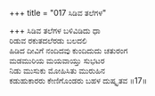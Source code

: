 +++
title = "017 ಸಿಡಿವ ತಲೆಗಳ"

+++
ಸಿಡಿವ ತಲೆಗಳ ಬಳಿವಿಡಿದು ಧಾ  
ರಿಡುವ ರಕುತದಲೆರಡು ಬಲದಲಿ  
ಹಿಡಿದ ದೀವಿಗೆ ನಂದಿದವು ಕುಂದಿದುದು ಚತುರಂಗ  
ಮಡಮುರಿಯ ಮಯವಾಯ್ತು ಸುಭಟರ  
ನಿಡು ಮುಸುಕು ಮೋಹಿಸಿತು ಮುರುಹಿನ  
ಕಡುಹುಕಾರರು ಕೇಣಿಗೊಂಡರು ಬಹಳ ದುಷ್ಕೃತವ    ॥17॥